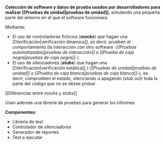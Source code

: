 **Colección de software y datos de prueba usados por desarrolladores para realizar [[Pruebas de unidad|pruebas de unidad]]**, simulando una pequeña parte del entorno en el que el software funcionara.

Mediante:
- El uso de controladores ficticios (***mocks***) que hagan una [[Verificación|verificación dinámica]], es decir, prueben el comportamiento (la interacción con otro software *-[[Pruebas automatizadas|pruebas de interacción]] o [[Prueba de caja negra|pruebas de caja negra]]-*) 
- El uso de silenciadores (***stubs***) que hagan una [[Verificación|verificación estática]] (*-[[Pruebas de unidad|pruebas de unidad]] o [[Prueba de caja blanca|pruebas de caja blanca]]-*), es decir, comprueben el estado, silenciando u apagando (*stub out*) toda la parte del código que no se desee probar

[[Diferencias entre mocks y stubs]]

Usan además una librería de pruebas para generar los informes

**Componentes:**
- Librería de test
- Controlador de silenciadores
- Generador de reportes
- Test a ejecutar
